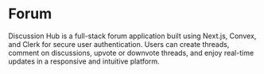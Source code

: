 # Forum
Discussion Hub is a full-stack forum application built using Next.js, Convex, and Clerk for secure user authentication. Users can create threads, comment on discussions, upvote or downvote threads, and enjoy real-time updates in a responsive and intuitive platform.
